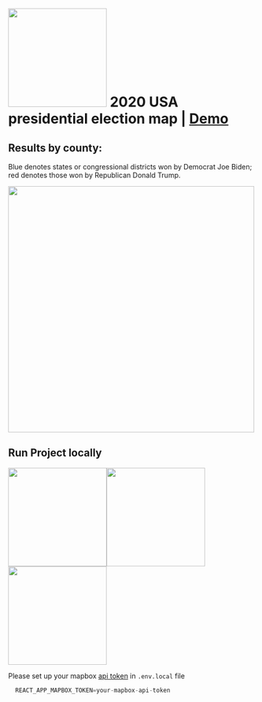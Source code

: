 # <img src="https://raw.githubusercontent.com/shamilkhan/us_election_map/master/public/data/election2020-line.svg" width="200px" /> 2020 USA presidential election map | [Demo](https://2020election.netlify.app/)

## Results by county:
Blue denotes states or congressional districts won by Democrat Joe Biden; red denotes those won by Republican Donald Trump.

<img src="https://raw.githubusercontent.com/shamilkhan/us_election_map/master/public/demo.svg" width="500px" />

## Run Project locally

<img src="https://media1.giphy.com/media/cUD3oC8T2JWGM418jH/giphy.gif" height="200px" /><img src="https://media2.giphy.com/media/h8mc6zrSXaiDmP7jyM/giphy.gif" height="200px" /><img src="https://media3.giphy.com/media/hMTz1XDq2d54d0OTbR/giphy.gif" height="200px" />

Please set up your mapbox [api token](https://docs.mapbox.com/help/getting-started/access-tokens/) in `.env.local` file
```js
  REACT_APP_MAPBOX_TOKEN=your-mapbox-api-token
```
